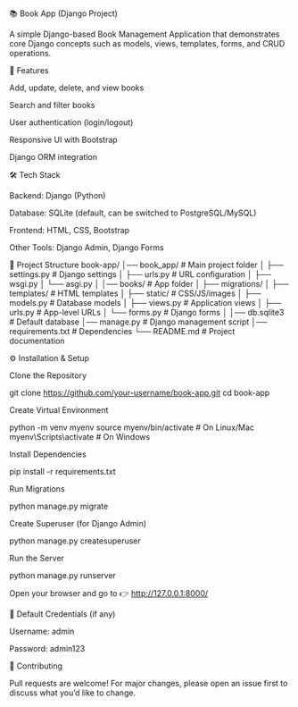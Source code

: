 📚 Book App (Django Project)

A simple Django-based Book Management Application that demonstrates core Django concepts such as models, views, templates, forms, and CRUD operations.

🚀 Features

Add, update, delete, and view books

Search and filter books

User authentication (login/logout)

Responsive UI with Bootstrap

Django ORM integration

🛠️ Tech Stack

Backend: Django (Python)

Database: SQLite (default, can be switched to PostgreSQL/MySQL)

Frontend: HTML, CSS, Bootstrap

Other Tools: Django Admin, Django Forms

📂 Project Structure
book-app/
│── book_app/         # Main project folder
│   ├── settings.py   # Django settings
│   ├── urls.py       # URL configuration
│   ├── wsgi.py
│   └── asgi.py
│
│── books/            # App folder
│   ├── migrations/
│   ├── templates/    # HTML templates
│   ├── static/       # CSS/JS/images
│   ├── models.py     # Database models
│   ├── views.py      # Application views
│   ├── urls.py       # App-level URLs
│   └── forms.py      # Django forms
│
│── db.sqlite3        # Default database
│── manage.py         # Django management script
│── requirements.txt  # Dependencies
└── README.md         # Project documentation

⚙️ Installation & Setup

Clone the Repository

git clone https://github.com/your-username/book-app.git
cd book-app


Create Virtual Environment

python -m venv myenv
source myenv/bin/activate   # On Linux/Mac
myenv\Scripts\activate      # On Windows


Install Dependencies

pip install -r requirements.txt


Run Migrations

python manage.py migrate


Create Superuser (for Django Admin)

python manage.py createsuperuser


Run the Server

python manage.py runserver


Open your browser and go to 👉 http://127.0.0.1:8000/

🔑 Default Credentials (if any)

Username: admin

Password: admin123

🤝 Contributing

Pull requests are welcome!
For major changes, please open an issue first to discuss what you’d like to change.

